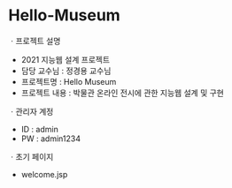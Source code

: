 # Hello-Museum

ㆍ프로젝트 설명
- 2021 지능웹 설계 프로젝트
- 담당 교수님 : 정경용 교수님
- 프로젝트명 : Hello Museum
- 프로젝트 내용 : 박물관 온라인 전시에 관한 지능웹 설계 및 구현

ㆍ관리자 계정
- ID : admin
- PW : admin1234

ㆍ초기 페이지
- welcome.jsp
